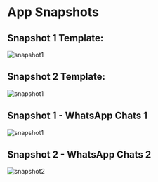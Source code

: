 # App Snapshots
## Snapshot 1 Template:
![snapshot1](snapshots/snapshot1.png)

## Snapshot 2 Template:
![snapshot1](snapshots/snapshot1.png)

## Snapshot 1 - WhatsApp Chats 1
![snapshot1](snapshots/snapshot1.png)

## Snapshot 2 - WhatsApp Chats 2
![snapshot2](snapshots/snapshot2.png)
